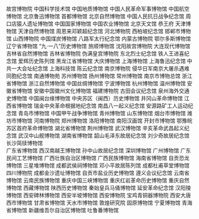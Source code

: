 故宫博物院
中国科学技术馆
中国地质博物馆
中国人民革命军事博物馆
中国航空博物馆
北京鲁迅博物馆
首都博物馆
北京自然博物馆
中国人民抗日战争纪念馆
周口店猿人遗址博物馆
中国国家博物馆
中国农业博物馆
北京天文馆
恭王府
天津博物馆
天津自然博物馆
周恩来邓颖超纪念馆
河北博物院
西柏坡纪念馆
邯郸市博物馆
山西博物院
中国煤炭博物馆
八路军太行纪念馆
内蒙古博物院
鄂尔多斯博物馆
辽宁省博物馆
“九·一八”历史博物馆
旅顺博物馆
沈阳故宫博物院
大连现代博物馆
吉林省自然博物馆
吉林省博物院
伪满皇宫博物院
东北烈士纪念馆
铁人王进喜纪念馆
爱辉历史陈列馆
黑龙江省博物馆
大庆博物馆
上海博物馆
上海鲁迅纪念馆
中共一大会址纪念馆
上海科技馆
陈云纪念馆
南京博物院
侵华日军南京大屠杀遇难同胞纪念馆
南通博物苑
苏州博物馆
扬州博物馆
常州博物馆
南京市博物总馆
浙江省博物馆
浙江自然博物馆
中国丝绸博物馆
宁波博物馆
杭州博物馆
温州博物馆
安徽省博物馆
安徽中国徽州文化博物馆
福建博物院
古田会议纪念馆
泉州海外交通史博物馆
中国闽台缘博物馆
中央苏区（闽西）历史博物馆
井冈山革命博物馆
江西省博物馆
瑞金中央革命根据地纪念馆
南昌八一起义纪念馆
安源路矿工人运动纪念馆
青岛市博物馆
中国甲午战争博物馆
青州博物馆
山东博物馆
烟台市博物馆
潍坊市博物馆
河南博物院
郑州博物馆
洛阳博物馆
南阳汉画馆
开封市博物馆
鄂豫皖苏区首府革命博物馆
湖北省博物馆
荆州博物馆
武汉博物馆
辛亥革命武昌起义纪念馆
武汉中山舰博物馆
湖南省博物馆
韶山毛泽东故居纪念馆
刘少奇故居纪念馆
长沙简牍博物馆  
广东省博物馆
西汉南越王博物馆
孙中山故居纪念馆
深圳博物馆
广州博物馆
广东民间工艺博物馆
广西壮族自治区博物馆
广西民族博物馆
海南省博物馆
自贡恐龙博物馆
三星堆博物馆
成都武侯祠博物馆
邓小平故居陈列馆
成都杜甫草堂博物馆
四川博物院
成都金沙遗址博物馆
自贡市盐业历史博物馆
遵义会议纪念馆
云南省博物馆
云南民族博物馆
重庆中国三峡博物馆
重庆红岩革命历史博物馆
重庆自然博物馆
西藏博物馆
陕西历史博物馆
秦始皇兵马俑博物馆
延安革命纪念馆
汉阳陵博物馆
西安碑林博物馆
西安半坡博物馆
西安博物院
宝鸡青铜器博物院
西安大唐西市博物馆
甘肃省博物馆
天水市博物馆
敦煌研究院
固原博物馆
宁夏博物馆
青海省博物馆
新疆维吾尔自治区博物馆
吐鲁番博物馆
